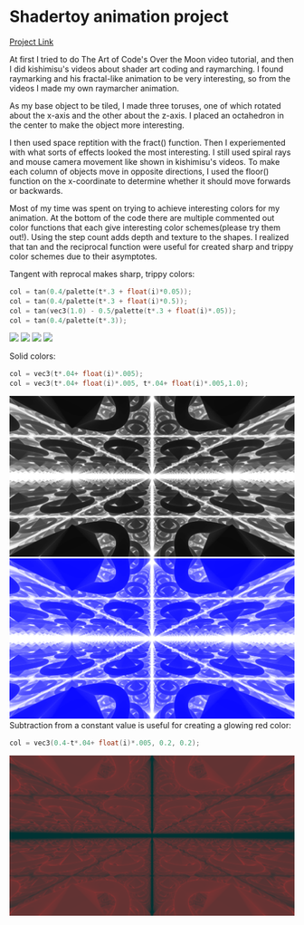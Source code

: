 # Shadertoy animation project

[Project Link](https://www.shadertoy.com/view/lfVyW3)

At first I tried to do The Art of Code's Over the Moon
video tutorial, and then I did kishimisu's
videos about shader art coding and raymarching.
I found raymarking and his fractal-like animation to be very interesting, so from the videos I made my own raymarcher animation.

As my base object to be tiled, I made three toruses,
one of which rotated about the x-axis and the other
about the z-axis. I placed an octahedron in the center 
to make the object more interesting.


I then used space reptition with the fract() function.
Then I experiemented with what  sorts of effects looked the most interesting.
I still used spiral rays and mouse camera movement
like shown in kishimisu's videos.
To make each column of objects move in opposite directions,
I used the floor() function on the x-coordinate to determine
whether it should move forwards or backwards.

Most of my time was spent on trying to achieve interesting
colors for my animation. At the bottom of the code
there are multiple commented out color functions 
that each give interesting color schemes(please try them out!). Using the step count adds depth and texture to the shapes. I realized that tan and the reciprocal function
were useful for created sharp and trippy color schemes
due to their asymptotes.

Tangent with reprocal makes sharp, trippy colors:
```c
col = tan(0.4/palette(t*.3 + float(i)*0.05));
col = tan(0.4/palette(t*.3 + float(i)*0.5));
col = tan(vec3(1.0) - 0.5/palette(t*.3 + float(i)*.05));
col = tan(0.4/palette(t*.3));
```
![](./trippy1.png)
![](./trippy2.png)
![](./trippy3.png)
![](./trippy4.png)

Solid colors:
```c
col = vec3(t*.04+ float(i)*.005);
col = vec3(t*.04+ float(i)*.005, t*.04+ float(i)*.005,1.0);
```
![](./solid1.png)
![](./solid2.png)
Subtraction from a constant value is useful for creating a glowing red color:
``` c
col = vec3(0.4-t*.04+ float(i)*.005, 0.2, 0.2);
```
![](./glowing_red.png)
